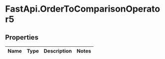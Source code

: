 # FastApi.OrderToComparisonOperator5

## Properties
Name | Type | Description | Notes
------------ | ------------- | ------------- | -------------
